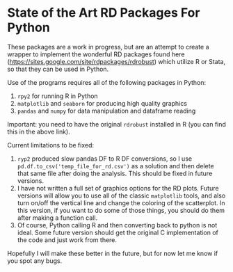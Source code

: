 # State of the Art RD Packages For Python

These packages are a work in progress, but are an attempt to create a wrapper to implement the wonderful RD packages found here (https://sites.google.com/site/rdpackages/rdrobust) which utilize R or Stata, so that they can be used in Python.

Use of the programs requires all of the following packages in Python:
1. `rpy2` for running R in Python
2. `matplotlib` and `seaborn` for producing high quality graphics
3. `pandas` and `numpy` for data manipulation and dataframe reading

Important: you need to have the original `rdrobust` installed in R (you can find this in the above link).

Current limitations to be fixed:
1. `ryp2` produced slow pandas DF to R DF conversions, so I use `pd.df.to_csv('temp_file_for_rd.csv')` as a solution and then delete that same file after doing the analysis. This should be fixed in future versions.
2. I have not written a full set of graphics options for the RD plots. Future versions will allow you to use all of the classic `matplotlib` tools, and also turn on/off the vertical line and change the coloring of the scatterplot. In this version, if you want to do some of those things, you should do them after making a function call.
3. Of course, Python calling R and then converting back to python is not ideal. Some future version should get the original C implementation of the code and just work from there.

Hopefully I will make these better in the future, but for now let me know if you spot any bugs.
